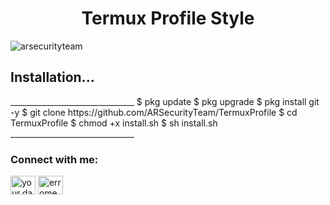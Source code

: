 <h1 align="center">Termux Profile Style</h1>

<p align="left"> <img src="https://komarev.com/ghpvc/?username=arsecurityteam&label=Profile%20views&color=0e75b6&style=flat" alt="arsecurityteam" /> </p>

<h2 align="left"> Installation... </h2>
_______________________________
$ pkg update
$ pkg upgrade 
$ pkg install git -y
$ git clone https://github.com/ARSecurityTeam/TermuxProfile
$ cd TermuxProfile
$ chmod +x install.sh
$ sh install.sh 
_______________________________

<h3 align="left">Connect with me:</h3>
<p align="left">
<a href="https://fb.com/your.dad.06" target="blank_"><img align="center" src="https://raw.githubusercontent.com/rahuldkjain/github-profile-readme-generator/master/src/images/icons/Social/facebook.svg" alt="your.dad.06" height="30" width="40" /></a>
<a href="https://instagram.com/erromeo7" target="blank"><img align="center" src="https://raw.githubusercontent.com/rahuldkjain/github-profile-readme-generator/master/src/images/icons/Social/instagram.svg" alt="erromeo07" height="30" width="40" /></a>
</p>
